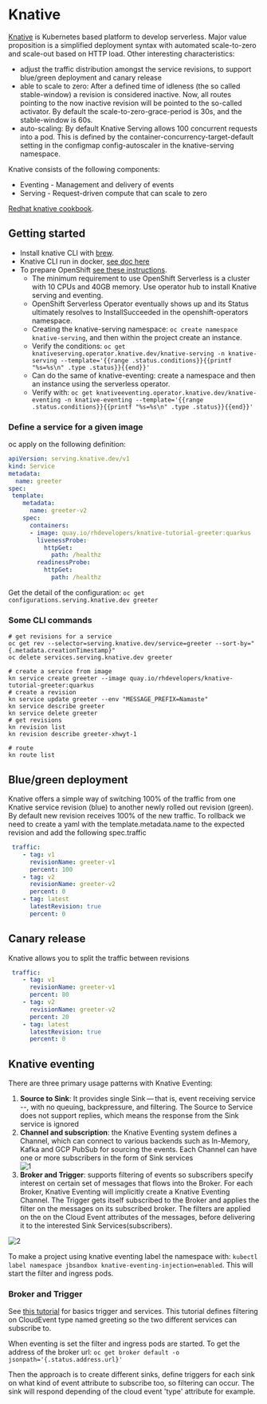 # Knative

[Knative](https://knative.dev/) is Kubernetes based platform to develop serverless. Major value proposition is a simplified deployment syntax with automated scale-to-zero and scale-out based on HTTP load. Other interesting characteristics:

* adjust the traffic distribution amongst the service revisions, to support blue/green deployment and canary release
* able to scale to zero: After a defined time of idleness (the so called stable-window) a revision is considered inactive. Now, all routes pointing to the now inactive revision will be pointed to the so-called activator. By default the scale-to-zero-grace-period is 30s, and the stable-window is 60s.
* auto-scaling: By default Knative Serving allows 100 concurrent requests into a pod. This is defined by the container-concurrency-target-default setting in the configmap config-autoscaler in the knative-serving namespace.

Knative consists of the following components:

* Eventing - Management and delivery of events
* Serving - Request-driven compute that can scale to zero

[Redhat knative cookbook](https://redhat-developer-demos.github.io/knative-tutorial/knative-tutorial/index.html).

## Getting started

* Install knative CLI with [brew](https://github.com/knative/homebrew-client).
* Knative CLI run in docker, [see doc here](https://knative.dev/docs/install/install-kn/#kn-container-images)
* To prepare OpenShift [see these instructions](https://docs.openshift.com/container-platform/4.3/serverless/installing_serverless/installing-openshift-serverless.html). 
    * The minimum requirement to use OpenShift Serverless is a cluster with 10 CPUs and 40GB memory. Use operator hub to install Knative serving and eventing. 
    * OpenShift Serverless Operator eventually shows up and its Status ultimately resolves to InstallSucceeded in the openshift-operators namespace.
    * Creating the knative-serving namespace: `oc create namespace knative-serving`, and then within the project create an instance. 
    * Verify the conditions: `oc get knativeserving.operator.knative.dev/knative-serving -n knative-serving --template='{{range .status.conditions}}{{printf "%s=%s\n" .type .status}}{{end}}'`
    * Can do the same of knative-eventing: create a namespace and then an instance using the serverless operator. 
    * Verify with: `oc get knativeeventing.operator.knative.dev/knative-eventing -n knative-eventing --template='{{range .status.conditions}}{{printf "%s=%s\n" .type .status}}{{end}}'`

### Define a service for a given image

oc apply on the following definition:

```yaml
apiVersion: serving.knative.dev/v1
kind: Service
metadata:
  name: greeter
spec:
 template:
    metadata:
      name: greeter-v2
    spec:
      containers:
      - image: quay.io/rhdevelopers/knative-tutorial-greeter:quarkus
        livenessProbe:
          httpGet:
            path: /healthz
        readinessProbe:
          httpGet:
            path: /healthz
```

Get the detail of the configuration: `oc get configurations.serving.knative.dev greeter`

### Some CLI commands

```shell
# get revisions for a service
oc get rev --selector=serving.knative.dev/service=greeter --sort-by="{.metadata.creationTimestamp}"
oc delete services.serving.knative.dev greeter
```

```shell
# create a service from image
kn service create greeter --image quay.io/rhdevelopers/knative-tutorial-greeter:quarkus
# create a revision
kn service update greeter --env "MESSAGE_PREFIX=Namaste"
kn service describe greeter
kn service delete greeter
# get revisions
kn revision list
kn revision describe greeter-xhwyt-1 

# route
kn route list
```

## Blue/green deployment

Knative offers a simple way of switching 100% of the traffic from one Knative service revision (blue) to another newly rolled out revision (green).
By default new revision receives 100% of the new traffic. To rollback we need to create a yaml with the template.metadata.name to the expected revision and add the following spec.traffic

```yaml
 traffic:
    - tag: v1
      revisionName: greeter-v1
      percent: 100
    - tag: v2
      revisionName: greeter-v2
      percent: 0
    - tag: latest
      latestRevision: true
      percent: 0
```

## Canary release

Knative allows you to split the traffic between revisions

```yaml
 traffic:
    - tag: v1
      revisionName: greeter-v1
      percent: 80
    - tag: v2
      revisionName: greeter-v2
      percent: 20
    - tag: latest
      latestRevision: true
      percent: 0
```

## Knative eventing

There are three primary usage patterns with Knative Eventing:

1. **Source to Sink**: It provides single Sink — that is, event receiving service --, with no queuing, backpressure, and filtering. The Source to Service does not support replies, which means the response from the Sink service is ignored
1. **Channel and subscription**: the Knative Eventing system defines a Channel, which can connect to various backends such as In-Memory, Kafka and GCP PubSub for sourcing the events. Each Channel can have one or more subscribers in the form of Sink services  
  ![1](https://redhat-developer-demos.github.io/knative-tutorial/knative-tutorial-eventing/_images/channels-subs.png)
1. **Broker and Trigger**:  supports filtering of events so subscribers specify interest on certain set of messages that flows into the Broker. For each Broker, Knative Eventing will implicitly create a Knative Eventing Channel. The Trigger gets itself subscribed to the Broker and applies the filter on the messages on its subscribed broker. The filters are applied on the on the Cloud Event attributes of the messages, before delivering it to the interested Sink Services(subscribers).

  ![2](https://redhat-developer-demos.github.io/knative-tutorial/knative-tutorial-eventing/_images/brokers-triggers.png)

To make a project using knative eventing label the namespace with: `kubectl label namespace jbsandbox knative-eventing-injection=enabled`. This will start the filter and ingress pods. 

### Broker and Trigger

See [this tutorial](https://redhat-developer-demos.github.io/knative-tutorial/knative-tutorial-eventing/eventing-trigger-broker.html) for basics trigger and services. This tutorial defines filtering on CloudEvent type named greeting so the two different services can subscribe to.  

When eventing is set the filter and ingress pods are started. To get the address of the broker url: `oc get broker default -o jsonpath='{.status.address.url}'`

Then the approach is to create different sinks, define triggers for each sink on what kind of event attribute to subscribe too, so filtering can occur. The sink will respond depending of the cloud event 'type' attribute for example.
